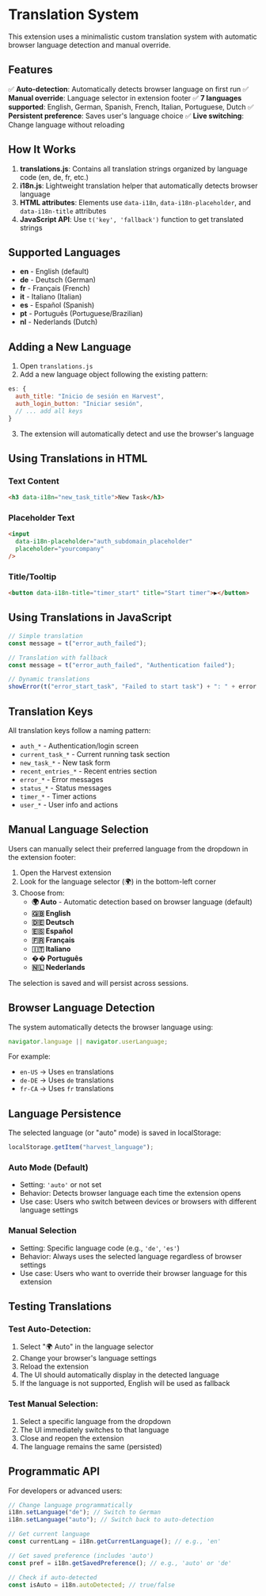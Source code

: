 # Translation System

This extension uses a minimalistic custom translation system with automatic browser language detection and manual override.

## Features

✅ **Auto-detection**: Automatically detects browser language on first run
✅ **Manual override**: Language selector in extension footer
✅ **7 languages supported**: English, German, Spanish, French, Italian, Portuguese, Dutch
✅ **Persistent preference**: Saves user's language choice
✅ **Live switching**: Change language without reloading

## How It Works

1. **translations.js**: Contains all translation strings organized by language code (en, de, fr, etc.)
2. **i18n.js**: Lightweight translation helper that automatically detects browser language
3. **HTML attributes**: Elements use `data-i18n`, `data-i18n-placeholder`, and `data-i18n-title` attributes
4. **JavaScript API**: Use `t('key', 'fallback')` function to get translated strings

## Supported Languages

- **en** - English (default)
- **de** - Deutsch (German)
- **fr** - Français (French)
- **it** - Italiano (Italian)
- **es** - Español (Spanish)
- **pt** - Português (Portuguese/Brazilian)
- **nl** - Nederlands (Dutch)

## Adding a New Language

1. Open `translations.js`
2. Add a new language object following the existing pattern:

```javascript
es: {
  auth_title: "Inicio de sesión en Harvest",
  auth_login_button: "Iniciar sesión",
  // ... add all keys
}
```

3. The extension will automatically detect and use the browser's language

## Using Translations in HTML

### Text Content

```html
<h3 data-i18n="new_task_title">New Task</h3>
```

### Placeholder Text

```html
<input
  data-i18n-placeholder="auth_subdomain_placeholder"
  placeholder="yourcompany"
/>
```

### Title/Tooltip

```html
<button data-i18n-title="timer_start" title="Start timer">▶</button>
```

## Using Translations in JavaScript

```javascript
// Simple translation
const message = t("error_auth_failed");

// Translation with fallback
const message = t("error_auth_failed", "Authentication failed");

// Dynamic translations
showError(t("error_start_task", "Failed to start task") + ": " + error.message);
```

## Translation Keys

All translation keys follow a naming pattern:

- `auth_*` - Authentication/login screen
- `current_task_*` - Current running task section
- `new_task_*` - New task form
- `recent_entries_*` - Recent entries section
- `error_*` - Error messages
- `status_*` - Status messages
- `timer_*` - Timer actions
- `user_*` - User info and actions

## Manual Language Selection

Users can manually select their preferred language from the dropdown in the extension footer:

1. Open the Harvest extension
2. Look for the language selector (🌍) in the bottom-left corner
3. Choose from:
   - **🌍 Auto** - Automatic detection based on browser language (default)
   - **🇬🇧 English**
   - **🇩🇪 Deutsch**
   - **🇪🇸 Español**
   - **🇫🇷 Français**
   - **🇮🇹 Italiano**
   - **�� Português**
   - **🇳🇱 Nederlands**

The selection is saved and will persist across sessions.

## Browser Language Detection

The system automatically detects the browser language using:

```javascript
navigator.language || navigator.userLanguage;
```

For example:

- `en-US` → Uses `en` translations
- `de-DE` → Uses `de` translations
- `fr-CA` → Uses `fr` translations

## Language Persistence

The selected language (or "auto" mode) is saved in localStorage:

```javascript
localStorage.getItem("harvest_language");
```

### Auto Mode (Default)

- Setting: `'auto'` or not set
- Behavior: Detects browser language each time the extension opens
- Use case: Users who switch between devices or browsers with different language settings

### Manual Selection

- Setting: Specific language code (e.g., `'de'`, `'es'`)
- Behavior: Always uses the selected language regardless of browser settings
- Use case: Users who want to override their browser language for this extension

## Testing Translations

### Test Auto-Detection:

1. Select "🌍 Auto" in the language selector
2. Change your browser's language settings
3. Reload the extension
4. The UI should automatically display in the detected language
5. If the language is not supported, English will be used as fallback

### Test Manual Selection:

1. Select a specific language from the dropdown
2. The UI immediately switches to that language
3. Close and reopen the extension
4. The language remains the same (persisted)

## Programmatic API

For developers or advanced users:

```javascript
// Change language programmatically
i18n.setLanguage("de"); // Switch to German
i18n.setLanguage("auto"); // Switch back to auto-detection

// Get current language
const currentLang = i18n.getCurrentLanguage(); // e.g., 'en'

// Get saved preference (includes 'auto')
const pref = i18n.getSavedPreference(); // e.g., 'auto' or 'de'

// Check if auto-detected
const isAuto = i18n.autoDetected; // true/false
```
